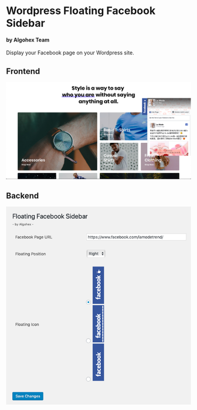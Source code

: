 # Wordpress Floating Facebook Sidebar
#### by Algohex Team

Display your Facebook page on your Wordpress site.

## Frontend
![alt text](./samples/alffs-screenshot-01.png "Algohex Floating Facebook Sidebar Screenshot 01")

## Backend
![alt text](./samples/alffs-screenshot-02.png "Algohex Floating Facebook Sidebar Screenshot 02")